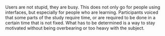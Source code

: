 Users are not stupid, they are busy. This does not only go for people using interfaces, but especially for people who are learning. Participants voiced that some parts of the study require time, or are required to be done in a certain time that is not fixed. What has to be determined is a way to stay motivated without being overbearing or too heavy with the subject.